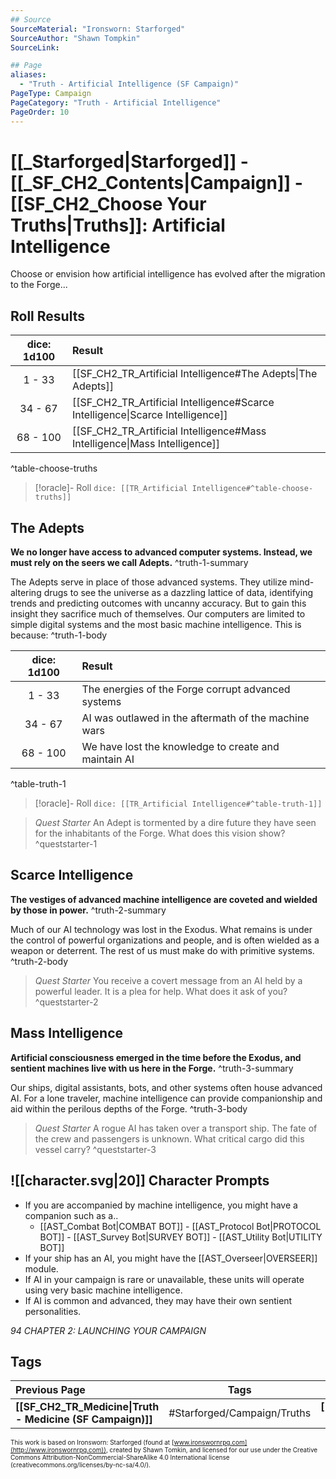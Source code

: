 ```yaml
---
## Source
SourceMaterial: "Ironsworn: Starforged"
SourceAuthor: "Shawn Tompkin"
SourceLink: 

## Page
aliases:
  - "Truth - Artificial Intelligence (SF Campaign)"
PageType: Campaign
PageCategory: "Truth - Artificial Intelligence"
PageOrder: 10
---
```

# [[_Starforged|Starforged]] - [[_SF_CH2_Contents|Campaign]] - [[SF_CH2_Choose Your Truths|Truths]]: Artificial Intelligence
Choose or envision how artificial intelligence has evolved after the migration to the Forge...

## Roll Results
| dice: 1d100 | Result |
| :---: | :--- |
| 1 - 33 | [[SF_CH2_TR_Artificial Intelligence#The Adepts\|The Adepts]] |
| 34 - 67 | [[SF_CH2_TR_Artificial Intelligence#Scarce Intelligence\|Scarce Intelligence]] |
| 68 - 100 | [[SF_CH2_TR_Artificial Intelligence#Mass Intelligence\|Mass Intelligence]]  |
^table-choose-truths

> [!oracle]- Roll
> `dice: [[TR_Artificial Intelligence#^table-choose-truths]]`

## The Adepts
**We no longer have access to advanced computer systems. Instead, we must rely on the seers we call Adepts.** ^truth-1-summary

The Adepts serve in place of those advanced systems. They utilize mind-altering drugs to see the universe as a dazzling lattice of data, identifying trends and predicting outcomes with uncanny accuracy. But to gain this insight they sacrifice much of themselves. Our computers are limited to simple digital systems and the most basic machine intelligence. This is because: ^truth-1-body

| dice: 1d100 | Result |
| :---: |:--- |
| 1 - 33 | The energies of the Forge corrupt advanced systems |
| 34 - 67 | AI was outlawed in the aftermath of the machine wars |
| 68 - 100 | We have lost the knowledge to create and maintain AI |
^table-truth-1

> [!oracle]- Roll
> `dice: [[TR_Artificial Intelligence#^table-truth-1]]`

> _Quest Starter_
> An Adept is tormented by a dire future they have seen for the inhabitants of the Forge. What does this vision show? ^queststarter-1

## Scarce Intelligence
**The vestiges of advanced machine intelligence are coveted and wielded by those in power.** ^truth-2-summary
 
Much of our AI technology was lost in the Exodus. What remains is under the control of powerful organizations and people, and is often wielded as a weapon or deterrent. The rest of us must make do with primitive systems. ^truth-2-body

> _Quest Starter_
> You receive a covert message from an AI held by a powerful leader. It is a plea for help. What does it ask of you? ^queststarter-2

## Mass Intelligence

**Artificial consciousness emerged in the time before the Exodus, and sentient machines live with us here in the Forge.** ^truth-3-summary
 
Our ships, digital assistants, bots, and other systems often house advanced AI. For a lone traveler, machine intelligence can provide companionship and aid within the perilous depths of the Forge. ^truth-3-body

> _Quest Starter_
> A rogue AI has taken over a transport ship. The fate of the crew and passengers is unknown. What critical cargo did this vessel carry? ^queststarter-3

## ![[character.svg|20]] Character Prompts
- If you are accompanied by machine intelligence, you might have a companion such as a.. 
	- [[AST_Combat Bot|COMBAT BOT]] - [[AST_Protocol Bot|PROTOCOL BOT]] - [[AST_Survey Bot|SURVEY BOT]] - [[AST_Utility Bot|UTILITY BOT]]
- If your ship has an AI, you might have the [[AST_Overseer|OVERSEER]] module. 
- If AI in your campaign is rare or unavailable, these units will operate using very basic machine intelligence.
- If AI is common and advanced, they may have their own sentient personalities.

*94 CHAPTER 2: LAUNCHING YOUR CAMPAIGN*

## Tags
| Previous Page | Tags | Next Page |
|:--- |:---:| ---:|
| **[[SF_CH2_TR_Medicine\|Truth - Medicine (SF Campaign)]]** | #Starforged/Campaign/Truths | **[[SF_CH2_TR_War\|Truth - War (SF Campaign)]]** |

<font size=-2>This work is based on Ironsworn: Starforged (found at [www.ironswornrpg.com](http://www.ironswornrpg.com)), created by Shawn Tomkin, and licensed for our use under the Creative Commons Attribution-NonCommercial-ShareAlike 4.0 International license  (creativecommons.org/licenses/by-nc-sa/4.0/).</font>